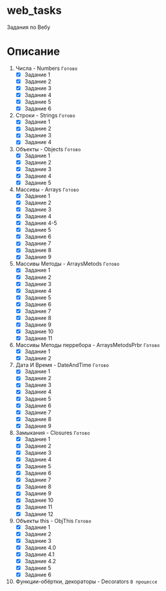 # web_tasks
Задания по Вебу

# Описание

1. Числа - Numbers `Готово`  
    - [x] Задание 1  
    - [x] Задание 2  
    - [x] Задание 3  
    - [x] Задание 4  
    - [x] Задание 5  
    - [x] Задание 6  
2. Строки - Strings `Готово` 
    - [x] Задание 1  
    - [x] Задание 2  
    - [x] Задание 3  
    - [x] Задание 4  
3. Объекты - Objects `Готово`  
    - [x] Задание 1  
    - [x] Задание 2  
    - [x] Задание 3  
    - [x] Задание 4  
    - [x] Задание 5  
4. Массивы - Arrays `Готово`  
    - [x] Задание 1  
    - [x] Задание 2  
    - [x] Задание 3  
    - [x] Задание 4  
    - [x] Задание 4-5
    - [x] Задание 5  
    - [x] Задание 6  
    - [x] Задание 7  
    - [x] Задание 8  
    - [x] Задание 9  
5. Массивы Методы - ArraysMetods `Готово`  
    - [x] Задание 1  
    - [x] Задание 2  
    - [x] Задание 3  
    - [x] Задание 4  
    - [x] Задание 5  
    - [x] Задание 6  
    - [x] Задание 7  
    - [x] Задание 8  
    - [x] Задание 9  
    - [x] Задание 10  
    - [x] Задание 11  
6. Массивы Методы перребора - ArraysMetodsPrbr `Готово`    
    - [x] Задание 1  
    - [x] Задание 2  
7. Дата И Время - DateAndTime `Готово`  
    - [x] Задание 1  
    - [x] Задание 2  
    - [x] Задание 3  
    - [x] Задание 4  
    - [x] Задание 5  
    - [x] Задание 6  
    - [x] Задание 7  
    - [x] Задание 8  
    - [x] Задание 9  
8. Замыкания - Closures `Готово`  
    - [x] Задание 1  
    - [x] Задание 2  
    - [x] Задание 3  
    - [x] Задание 4  
    - [x] Задание 5  
    - [x] Задание 6  
    - [x] Задание 7  
    - [x] Задание 8  
    - [x] Задание 9  
    - [x] Задание 10  
    - [x] Задание 11  
    - [x] Задание 12  
9. Объекты this - ObjThis `Готово`  
    - [x] Задание 1  
    - [x] Задание 2  
    - [x] Задание 3  
    - [x] Задание 4.0  
    - [x] Задание 4.1  
    - [x] Задание 4.2  
    - [x] Задание 5  
    - [x] Задание 6  
10. Функции-обёртки, декораторы - Decorators `В процессе`  
